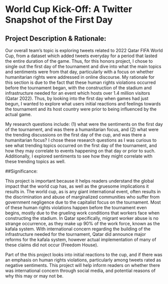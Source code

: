 # World Cup Kick-Off: A Twitter Snapshot of the First Day
## Project Description & Rationale:

Our overall team’s topic is exploring tweets related to 2022 Qatar FIFA World Cup, from
a dataset which added tweets everyday for a period that lasted the entire duration of the game.
Thus, for this honors project, I chose to single out the first day of the tournament and dive into
what the main topics and sentiments were from that day, particularly with a focus on whether
humanitarian rights were addressed in online discourse. My rationale for this section is due to the
fact that these human rights violations occurred before the tournament began, with the
construction of the stadium and infrastructure needed for an event which hosts over 1.4 million
visitors (Qatar 2022). Thus, by looking into the first day when games had just begun, I wanted
to explore what users initial reactions and feelings towards the tournament and its host country
were prior to being influenced by the actual game.

My research questions include: (1) what were the sentiments on the first day of the
tournament, and was there a humanitarian focus, and (2) what were the trending discussions on
the first day of the cup, and was there a humanitarian focus? I chose these research questions as I
was curious to see what trending topics occurred on the first day of the tournament, and how they
may correlate to events happening on that day or prior to such. Additionally, I explored
sentiments to see how they might correlate with these trending topics as well.

##Significance: 

This project is important because it helps readers understand the global impact that the
world cup has, as well as the gruesome implications it results in. The world cup, as is any giant
international event, often results in the discrimination and abuse of marginalized communities
who suffer from government negligence due to the capitalist focus on the tournament. Most of
these human rights violations happen before the tournament even begins, mostly due to the
grueling work conditions that workers face when constructing the stadium. In Qatar specifically,
migrant worker abuse is no strange occurrence, as they make up 90% of the work force, known
as the kafala system. With international concern regarding the building of the infrastructure
needed for the tournament, Qatar did announce major reforms for the kafala system, however
actual implementation of many of these claims did not occur (Freedom House).

Part of the this project looks into initial reactions to the cup, and if there was an emphasis
on human rights violations, particularly among tweets rated as negative sentiments. This project
will help inform readers on whether there was international concern through social media, and
potential reasons of why this may or may not be.
